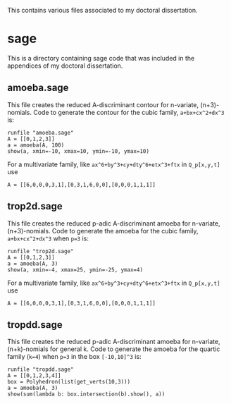 This contains various files associated to my doctoral dissertation.

# sage

This is a directory containing sage code that was included in the appendices of
my doctoral dissertation.

## amoeba.sage

This file creates the reduced A-discriminant contour for n-variate,
(n+3)-nomials. Code to generate the contour for the cubic family,
`a+bx+cx^2+dx^3` is:

    runfile "amoeba.sage"
    A = [[0,1,2,3]]
    a = amoeba(A, 100)
    show(a, xmin=-10, xmax=10, ymin=-10, ymax=10)

For a multivariate family, like `ax^6+by^3+cy+dty^6+etx^3+ftx` in `Q_p[x,y,t]` use

    A = [[6,0,0,0,3,1],[0,3,1,6,0,0],[0,0,0,1,1,1]]


## trop2d.sage

This file creates the reduced p-adic A-discriminant amoeba for
n-variate, (n+3)-nomials. Code to generate the amoeba for the cubic family,
`a+bx+cx^2+dx^3` when `p=3` is:

    runfile "trop2d.sage"
    A = [[0,1,2,3]]
    a = amoeba(A, 3)
    show(a, xmin=-4, xmax=25, ymin=-25, ymax=4)

For a multivariate family, like `ax^6+by^3+cy+dty^6+etx^3+ftx` in `Q_p[x,y,t]` use

    A = [[6,0,0,0,3,1],[0,3,1,6,0,0],[0,0,0,1,1,1]]

## tropdd.sage

This file creates the reduced p-adic A-discriminant amoeba for
n-variate, (n+k)-nomials for general k. Code to generate the amoeba
for the quartic family (`k=4`) when `p=3` in the box `[-10,10]^3` is:

    runfile "tropdd.sage"
    A = [[0,1,2,3,4]]
    box = Polyhedron(list(get_verts(10,3)))
    a = amoeba(A, 3)
    show(sum(lambda b: box.intersection(b).show(), a))


